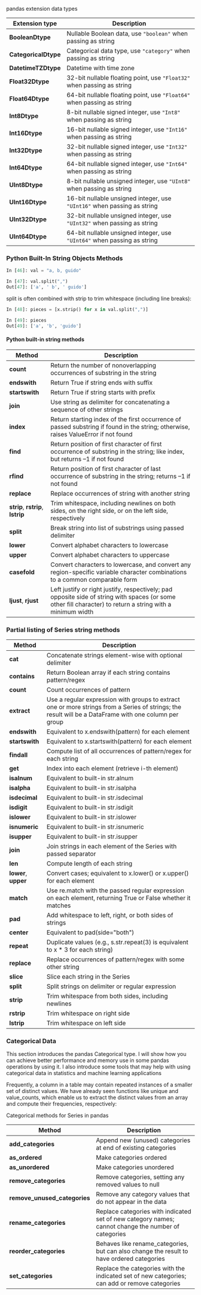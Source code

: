 pandas extension data types

| Extension type    | Description |
|-------------------|-------------|
| **BooleanDtype**  | Nullable Boolean data, use `"boolean"` when passing as string |
| **CategoricalDtype** | Categorical data type, use `"category"` when passing as string |
| **DatetimeTZDtype** | Datetime with time zone |
| **Float32Dtype** | 32-bit nullable floating point, use `"Float32"` when passing as string |
| **Float64Dtype** | 64-bit nullable floating point, use `"Float64"` when passing as string |
| **Int8Dtype** | 8-bit nullable signed integer, use `"Int8"` when passing as string |
| **Int16Dtype** | 16-bit nullable signed integer, use `"Int16"` when passing as string |
| **Int32Dtype** | 32-bit nullable signed integer, use `"Int32"` when passing as string |
| **Int64Dtype** | 64-bit nullable signed integer, use `"Int64"` when passing as string |
| **UInt8Dtype** | 8-bit nullable unsigned integer, use `"UInt8"` when passing as string |
| **UInt16Dtype** | 16-bit nullable unsigned integer, use `"UInt16"` when passing as string |
| **UInt32Dtype** | 32-bit nullable unsigned integer, use `"UInt32"` when passing as string |
| **UInt64Dtype** | 64-bit nullable unsigned integer, use `"UInt64"` when passing as string |

### Python Built-In String Objects Methods
```python
In [46]: val = "a, b, guido"

In [47]: val.split(",")
Out[47]: ['a', ' b', ' guido']
```

split is often combined with strip to trim whitespace (including line breaks):
```python
In [48]: pieces = [x.strip() for x in val.split(",")]

In [49]: pieces
Out[49]: ['a', 'b', 'guido']
```

#### Python built-in string methods
| Method      | Description |
|------------|-------------|
| **count**  | Return the number of nonoverlapping occurrences of substring in the string |
| **endswith** | Return True if string ends with suffix |
| **startswith** | Return True if string starts with prefix |
| **join** | Use string as delimiter for concatenating a sequence of other strings |
| **index** | Return starting index of the first occurrence of passed substring if found in the string; otherwise, raises ValueError if not found |
| **find** | Return position of first character of first occurrence of substring in the string; like index, but returns –1 if not found |
| **rfind** | Return position of first character of last occurrence of substring in the string; returns –1 if not found |
| **replace** | Replace occurrences of string with another string |
| **strip**, **rstrip**, **lstrip** | Trim whitespace, including newlines on both sides, on the right side, or on the left side, respectively |
| **split** | Break string into list of substrings using passed delimiter |
| **lower** | Convert alphabet characters to lowercase |
| **upper** | Convert alphabet characters to uppercase |
| **casefold** | Convert characters to lowercase, and convert any region-specific variable character combinations to a common comparable form |
| **ljust**, **rjust** | Left justify or right justify, respectively; pad opposite side of string with spaces (or some other fill character) to return a string with a minimum width |


### Partial listing of Series string methods
| Method      | Description |
|------------|-------------|
| **cat** | Concatenate strings element-wise with optional delimiter |
| **contains** | Return Boolean array if each string contains pattern/regex |
| **count** | Count occurrences of pattern |
| **extract** | Use a regular expression with groups to extract one or more strings from a Series of strings; the result will be a DataFrame with one column per group |
| **endswith** | Equivalent to x.endswith(pattern) for each element |
| **startswith** | Equivalent to x.startswith(pattern) for each element |
| **findall** | Compute list of all occurrences of pattern/regex for each string |
| **get** | Index into each element (retrieve i-th element) |
| **isalnum** | Equivalent to built-in str.alnum |
| **isalpha** | Equivalent to built-in str.isalpha |
| **isdecimal** | Equivalent to built-in str.isdecimal |
| **isdigit** | Equivalent to built-in str.isdigit |
| **islower** | Equivalent to built-in str.islower |
| **isnumeric** | Equivalent to built-in str.isnumeric |
| **isupper** | Equivalent to built-in str.isupper |
| **join** | Join strings in each element of the Series with passed separator |
| **len** | Compute length of each string |
| **lower**, **upper** | Convert cases; equivalent to x.lower() or x.upper() for each element |
| **match** | Use re.match with the passed regular expression on each element, returning True or False whether it matches |
| **pad** | Add whitespace to left, right, or both sides of strings |
| **center** | Equivalent to pad(side="both") |
| **repeat** | Duplicate values (e.g., s.str.repeat(3) is equivalent to x * 3 for each string) |
| **replace** | Replace occurrences of pattern/regex with some other string |
| **slice** | Slice each string in the Series |
| **split** | Split strings on delimiter or regular expression |
| **strip** | Trim whitespace from both sides, including newlines |
| **rstrip** | Trim whitespace on right side |
| **lstrip** | Trim whitespace on left side |


### Categorical Data
This section introduces the pandas Categorical type. I will show how you can achieve better performance and memory use in some pandas operations by using it. I also introduce some tools that may help with using categorical data in statistics and machine learning applications

Frequently, a column in a table may contain repeated instances of a smaller set of distinct values. We have already seen functions like unique and value_counts, which enable us to extract the distinct values from an array and compute their frequencies, respectively:

Categorical methods for Series in pandas

| Method                       | Description                                                                                         |
| ---------------------------- | --------------------------------------------------------------------------------------------------- |
| **add_categories**           | Append new (unused) categories at end of existing categories                                        |
| **as_ordered**               | Make categories ordered                                                                             |
| **as_unordered**             | Make categories unordered                                                                           |
| **remove_categories**        | Remove categories, setting any removed values to null                                               |
| **remove_unused_categories** | Remove any category values that do not appear in the data                                           |
| **rename_categories**        | Replace categories with indicated set of new category names; cannot change the number of categories |
| **reorder_categories**       | Behaves like rename_categories, but can also change the result to have ordered categories           |
| **set_categories**           | Replace the categories with the indicated set of new categories; can add or remove categories       |
